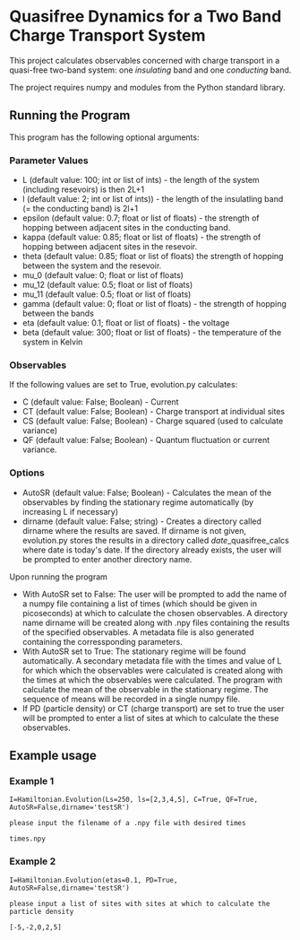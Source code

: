 # Quasifree Dynamics for a Two Band Charge Transport System

This project calculates observables concerned with charge transport in a quasi-free two-band system: one *insulating* band and one *conducting* band. 

The project requires numpy and modules from the Python standard library.

## Running the Program

This program has the following optional arguments:

### Parameter Values

- L (default value: 100; int or list of ints) - the length of the system (including resevoirs) is then 2L+1
- l (default value: 2; int or list of ints)) - the length of the insulatling band (= the conducting band) is 2l+1
- epsilon (default value: 0.7; float or list of floats) - the strength of hopping between adjacent sites in the conducting band.
- kappa (default value: 0.85; float or list of floats) - the strength of hopping between adjacent sites in the resevoir.
- theta (default value: 0.85; float or list of floats) the strength of hopping between the system and the resevoir.
- mu_0 (default value: 0; float or list of floats)
- mu_12 (default value: 0.5; float or list of floats)
- mu_11 (default value: 0.5; float or list of floats) 
- gamma (default value: 0; float or list of floats) - the strength of hopping between the bands
- eta (default value: 0.1; float or list of floats) - the voltage
- beta (default value: 300; float or list of floats) - the temperature of the system in Kelvin

### Observables

 If the following values are set to True, evolution.py calculates:
 
- C (default value: False; Boolean) - Current
- CT (default value: False; Boolean) - Charge transport at individual sites
- CS (default value: False; Boolean) - Charge squared (used to calculate variance)
- QF (default value: False; Boolean) - Quantum fluctuation or current variance.

### Options

- AutoSR (default value: False; Boolean) - Calculates the mean of the observables by finding the stationary regime automatically (by increasing L if necessary)
- dirname (default value: False; string) - Creates a directory called dirname where the results are saved. If dirname is not given, evolution.py stores the results in a directory called *date*_quasifree_calcs where date is today's date. If the directory already exists, the user will be prompted to enter another directory name.

Upon running the program 

- With AutoSR set to False: The user will be prompted to add the name of a numpy file containing a list of times (which should be given in picoseconds) at which to calculate the chosen observables. A directory name dirname will be created along with .npy files containing the results of the specified observables. A metadata file is also generated containing the corressponding parameters.
- With AutoSR set to True: The stationary regime will be found automatically. A secondary metadata file with the times and value of L for which which the observables were calculated is created along with the times at which the observables were calculated. The program with calculate the mean of the observable in the stationary regime. The sequence of means will be recorded in a single numpy file.
- If PD (particle density) or CT (charge transport) are set to true the user will be prompted to enter a list of sites at which to calculate the these observables.

## Example usage

### Example 1    
`I=Hamiltonian.Evolution(Ls=250, ls=[2,3,4,5], C=True, QF=True, AutoSR=False,dirname='testSR')` 

`please input the filename of a .npy file with desired times`

`times.npy`
 
 ### Example 2    
`I=Hamiltonian.Evolution(etas=0.1, PD=True, AutoSR=False,dirname='testSR')` 

`please input a list of sites with sites at which to calculate the particle density`

`[-5,-2,0,2,5]`

